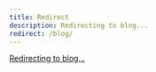 ```yaml
---
title: Redirect
description: Redirecting to blog...
redirect: /blog/
---
```


[Redirecting to blog...](/blog/)